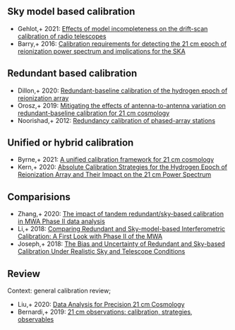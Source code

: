 ## Sky model based calibration
* Gehlot,+ 2021: [Effects of model incompleteness on the drift-scan calibration of radio telescopes](https://ui.adsabs.harvard.edu/abs/2021MNRAS.506.4578G)
* Barry,+ 2016: [Calibration requirements for detecting the 21 cm epoch of reionization power spectrum and implications for the SKA](https://ui.adsabs.harvard.edu/abs/2016MNRAS.461.3135B)

## Redundant based calibration
* Dillon,+ 2020: [Redundant-baseline calibration of the hydrogen epoch of reionization array](https://ui.adsabs.harvard.edu/abs/2020MNRAS.499.5840D)
* Orosz,+ 2019: [Mitigating the effects of antenna-to-antenna variation on redundant-baseline calibration for 21 cm cosmology](https://ui.adsabs.harvard.edu/abs/2019MNRAS.487..537O)
* Noorishad,+ 2012: [Redundancy calibration of phased-array stations](https://ui.adsabs.harvard.edu/abs/2012A&A...545A.108N)

## Unified or hybrid calibration
* Byrne,+ 2021: [A unified calibration framework for 21 cm cosmology](https://ui.adsabs.harvard.edu/abs/2021MNRAS.503.2457B)
* Kern,+ 2020: [Absolute Calibration Strategies for the Hydrogen Epoch of Reionization Array and Their Impact on the 21 cm Power Spectrum](https://ui.adsabs.harvard.edu/abs/2020ApJ...890..122K)

## Comparisions
* Zhang,+ 2020: [The impact of tandem redundant/sky-based calibration in MWA Phase II data analysis](https://ui.adsabs.harvard.edu/abs/2020PASA...37...45Z)
* Li,+ 2018: [Comparing Redundant and Sky-model-based Interferometric Calibration: A First Look with Phase II of the MWA](https://ui.adsabs.harvard.edu/abs/2018ApJ...863..170L)
* Joseph,+ 2018: [The Bias and Uncertainty of Redundant and Sky-based Calibration Under Realistic Sky and Telescope Conditions](https://ui.adsabs.harvard.edu/abs/2018AJ....156..285J)

## Review
Context: general calibration review;
* Liu,+ 2020: [Data Analysis for Precision 21 cm Cosmology](https://ui.adsabs.harvard.edu/abs/2020PASP..132f2001L)
* Bernardi,+ 2019: [21 cm observations: calibration, strategies, observables](https://ui.adsabs.harvard.edu/abs/2019arXiv190911938B)
